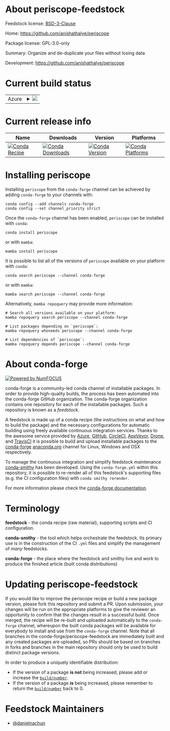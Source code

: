 About periscope-feedstock
=========================

Feedstock license: [BSD-3-Clause](https://github.com/conda-forge/periscope-feedstock/blob/main/LICENSE.txt)

Home: https://github.com/anishathalye/periscope

Package license: GPL-3.0-only

Summary: Organize and de-duplicate your files without losing data

Development: https://github.com/anishathalye/periscope

Current build status
====================


<table>
    
  <tr>
    <td>Azure</td>
    <td>
      <details>
        <summary>
          <a href="https://dev.azure.com/conda-forge/feedstock-builds/_build/latest?definitionId=23556&branchName=main">
            <img src="https://dev.azure.com/conda-forge/feedstock-builds/_apis/build/status/periscope-feedstock?branchName=main">
          </a>
        </summary>
        <table>
          <thead><tr><th>Variant</th><th>Status</th></tr></thead>
          <tbody><tr>
              <td>linux_64</td>
              <td>
                <a href="https://dev.azure.com/conda-forge/feedstock-builds/_build/latest?definitionId=23556&branchName=main">
                  <img src="https://dev.azure.com/conda-forge/feedstock-builds/_apis/build/status/periscope-feedstock?branchName=main&jobName=linux&configuration=linux%20linux_64_" alt="variant">
                </a>
              </td>
            </tr><tr>
              <td>osx_64</td>
              <td>
                <a href="https://dev.azure.com/conda-forge/feedstock-builds/_build/latest?definitionId=23556&branchName=main">
                  <img src="https://dev.azure.com/conda-forge/feedstock-builds/_apis/build/status/periscope-feedstock?branchName=main&jobName=osx&configuration=osx%20osx_64_" alt="variant">
                </a>
              </td>
            </tr><tr>
              <td>win_64</td>
              <td>
                <a href="https://dev.azure.com/conda-forge/feedstock-builds/_build/latest?definitionId=23556&branchName=main">
                  <img src="https://dev.azure.com/conda-forge/feedstock-builds/_apis/build/status/periscope-feedstock?branchName=main&jobName=win&configuration=win%20win_64_" alt="variant">
                </a>
              </td>
            </tr>
          </tbody>
        </table>
      </details>
    </td>
  </tr>
</table>

Current release info
====================

| Name | Downloads | Version | Platforms |
| --- | --- | --- | --- |
| [![Conda Recipe](https://img.shields.io/badge/recipe-periscope-green.svg)](https://anaconda.org/conda-forge/periscope) | [![Conda Downloads](https://img.shields.io/conda/dn/conda-forge/periscope.svg)](https://anaconda.org/conda-forge/periscope) | [![Conda Version](https://img.shields.io/conda/vn/conda-forge/periscope.svg)](https://anaconda.org/conda-forge/periscope) | [![Conda Platforms](https://img.shields.io/conda/pn/conda-forge/periscope.svg)](https://anaconda.org/conda-forge/periscope) |

Installing periscope
====================

Installing `periscope` from the `conda-forge` channel can be achieved by adding `conda-forge` to your channels with:

```
conda config --add channels conda-forge
conda config --set channel_priority strict
```

Once the `conda-forge` channel has been enabled, `periscope` can be installed with `conda`:

```
conda install periscope
```

or with `mamba`:

```
mamba install periscope
```

It is possible to list all of the versions of `periscope` available on your platform with `conda`:

```
conda search periscope --channel conda-forge
```

or with `mamba`:

```
mamba search periscope --channel conda-forge
```

Alternatively, `mamba repoquery` may provide more information:

```
# Search all versions available on your platform:
mamba repoquery search periscope --channel conda-forge

# List packages depending on `periscope`:
mamba repoquery whoneeds periscope --channel conda-forge

# List dependencies of `periscope`:
mamba repoquery depends periscope --channel conda-forge
```


About conda-forge
=================

[![Powered by
NumFOCUS](https://img.shields.io/badge/powered%20by-NumFOCUS-orange.svg?style=flat&colorA=E1523D&colorB=007D8A)](https://numfocus.org)

conda-forge is a community-led conda channel of installable packages.
In order to provide high-quality builds, the process has been automated into the
conda-forge GitHub organization. The conda-forge organization contains one repository
for each of the installable packages. Such a repository is known as a *feedstock*.

A feedstock is made up of a conda recipe (the instructions on what and how to build
the package) and the necessary configurations for automatic building using freely
available continuous integration services. Thanks to the awesome service provided by
[Azure](https://azure.microsoft.com/en-us/services/devops/), [GitHub](https://github.com/),
[CircleCI](https://circleci.com/), [AppVeyor](https://www.appveyor.com/),
[Drone](https://cloud.drone.io/welcome), and [TravisCI](https://travis-ci.com/)
it is possible to build and upload installable packages to the
[conda-forge](https://anaconda.org/conda-forge) [anaconda.org](https://anaconda.org/)
channel for Linux, Windows and OSX respectively.

To manage the continuous integration and simplify feedstock maintenance
[conda-smithy](https://github.com/conda-forge/conda-smithy) has been developed.
Using the ``conda-forge.yml`` within this repository, it is possible to re-render all of
this feedstock's supporting files (e.g. the CI configuration files) with ``conda smithy rerender``.

For more information please check the [conda-forge documentation](https://conda-forge.org/docs/).

Terminology
===========

**feedstock** - the conda recipe (raw material), supporting scripts and CI configuration.

**conda-smithy** - the tool which helps orchestrate the feedstock.
                   Its primary use is in the construction of the CI ``.yml`` files
                   and simplify the management of *many* feedstocks.

**conda-forge** - the place where the feedstock and smithy live and work to
                  produce the finished article (built conda distributions)


Updating periscope-feedstock
============================

If you would like to improve the periscope recipe or build a new
package version, please fork this repository and submit a PR. Upon submission,
your changes will be run on the appropriate platforms to give the reviewer an
opportunity to confirm that the changes result in a successful build. Once
merged, the recipe will be re-built and uploaded automatically to the
`conda-forge` channel, whereupon the built conda packages will be available for
everybody to install and use from the `conda-forge` channel.
Note that all branches in the conda-forge/periscope-feedstock are
immediately built and any created packages are uploaded, so PRs should be based
on branches in forks and branches in the main repository should only be used to
build distinct package versions.

In order to produce a uniquely identifiable distribution:
 * If the version of a package **is not** being increased, please add or increase
   the [``build/number``](https://docs.conda.io/projects/conda-build/en/latest/resources/define-metadata.html#build-number-and-string).
 * If the version of a package **is** being increased, please remember to return
   the [``build/number``](https://docs.conda.io/projects/conda-build/en/latest/resources/define-metadata.html#build-number-and-string)
   back to 0.

Feedstock Maintainers
=====================

* [@danielnachun](https://github.com/danielnachun/)

